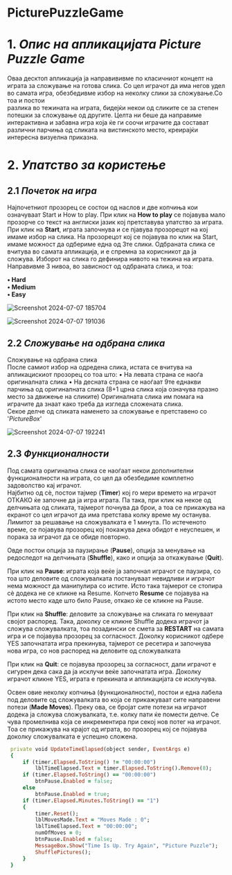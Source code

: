 # PicturePuzzleGame

# 1. ***Опис на апликацијата Picture Puzzle Game***
   
   Оваа десктоп апликација ја направививме по класичниот концепт на играта за сложување на готова слика. Со цел      играчот да има негов удел во самата игра, обезбедивме избор на неколку слики за сложување.Со тоа и постои     
   разлика во тежината на играта, бидејќи некои од сликите се за степен потешки за сложување од другите.  Целта 
   ни беше да направиме интерактивна и забавна игра која ќе ги соочи играчите да состават различни парчиња од 
   сликата на вистинското место, креирајќи интересна визуелна приказна.

# 2. ***Упатство за користење*** <br/>
   ## 2.1 ***Почеток на игра***

   Најпочетниот прозорец се состои од наслов и две копчиња кои означуваат Start и How to play. 
   При клик на **How to play** се појавува мало прозорче со текст на англиски јазик кој претставува упатство за      играта.
   При клик на **Start**, играта започнува и се пјавува прозорецот на кој имаме избор на слика.
   На прозорецот  кој се појавува по клик на Start,  имаме можност да одбериме една од 3те слики. Одбраната слика    се вчитува во самата апликација, и е спремна за корисникот да ја сложува.
   Изборот на слика го дефинира нивото на тежина на играта. Направивме 3 нивоа, во зависност од одбраната слика,     и тоа:
   
   **•	Hard <br/>
   •	Medium <br/>
   •	Easy**

![Screenshot 2024-07-07 185704](https://github.com/miloshevskamaja/PicturePuzzleGame/assets/139159171/9dea9808-373f-4f84-813f-96cdc6e51cb8)

![Screenshot 2024-07-07 191036](https://github.com/miloshevskamaja/PicturePuzzleGame/assets/139159171/dceb35a5-c7bc-44cc-bcb5-f0d837e3452d)

## 2.2 ***Сложување на одбрана слика***

   Сложување на одбрана слика	
	После самиот избор на одредена слика, истата се вчитува на апликацискиот прозорец со тоа што:
   •	На левата страна се наоѓа оригиналната слика
   •	На десната страна се наоѓаат 9те еднакви парчиња од оригиналната слика (8+1 црна слика       која означува празно место за движење на сликите)
   Оригиналната слика им помага на играчите да знаат како треба да изгледа сложената слика. <br/>
   Секое делче од сликата наменето за сложување е претставено со '_PictureBox_'

   ![Screenshot 2024-07-07 192241](https://github.com/miloshevskamaja/PicturePuzzleGame/assets/139159171/014cecae-f6e6-4548-a94b-1e6e41cb9b6f)


 ## 2.3 ***Функционалности***

   Под самата оригинална слика се наоѓаат некои дополнителни функционалности на играта, со цел да обезбедиме комплетно задоволство кај играчот.</br>
   Најбитно од сѐ, постои тајмер (**Timer**) кој го мери времето на играчот ОТКАКО ќе започне да ја игра играта. Па така, при клик на некое од делчињата од сликата, тајмерот почнува да брои, а тоа се                 прикажува на екранот со цел играчот да има претстава колку време му останува. Лимитот за решавање на сложувалката е 1 минута. По истеченото време, се појавува прозорец кој покажува дека обидот е неуспешен, и      порака за играчот да се обиде повторно.<br/>

   Овде постои опција за паузирање (**Pause**), опција за менување на редоследот на делчињата (**Shuffle**), како и опција за откажување (**Quit**). <br/>

   При клик на **Pause**: играта која веќе ја започнал играчот се паузира, со тоа што деловите од сложувалката постануваат невидливи и играчот нема можност да манипулира со истите. Исто така тајмерот се стопира      сѐ додека не се кликне  на Resume. Копчето **Resume** се појавува на истото место каде што било Pause, откако ќе се кликне на Pause.<br/>

   При клик  на **Shuffle**: деловите за сложување на сликата го менуваат својот распоред. Така, доколку се кликне Shuffle додека играчот ја сложува сложувалката, тоа позадински се смета за **RESTART** на самата     игра и се појавува прозорец за согласност. Доколку корисникот одбере YES започнатата игра прекинува, тајмерот се ресетира и започнува нова игра, со нов распоред на деловите од сложувалката

   При клик  на **Quit**: се појавува прозорец за согласност, дали играчот е сигурен дека сака да ја исклучи веќе започнатата игра. Доколку играчот кликне YES, играта е прекината и апликацијата се исклучува.

   Освен овие неколку копчиња (функционалности), постои и една лабела под деловите од сложувалката во која се прикажуваат сите направени потези  (**Made Moves**). Преку ова, се бројат сите потези на играчот          додека ја сложува сложувалката, т.е. колку пати ќе помести делче. Се чува промелнива која се инкрементира при секој нов потег на играчот. Тоа се прикажува на крајот од играта, во прозорец кој се појавува          доколку сложувалката е успешно сложена. 

   

```ruby
 private void UpdateTimeElapsed(object sender, EventArgs e)
 {
     if (timer.Elapsed.ToString() != "00:00:00")
         lblTimeElapsed.Text = timer.Elapsed.ToString().Remove(8);
     if (timer.Elapsed.ToString() == "00:00:00")
         btnPause.Enabled = false;
     else
         btnPause.Enabled = true;
     if (timer.Elapsed.Minutes.ToString() == "1")
     {
         timer.Reset();
         lblMovesMade.Text = "Moves Made : 0";
         lblTimeElapsed.Text = "00:00:00";
         numOfMoves = 0;
         btnPause.Enabled = false;
         MessageBox.Show("Time Is Up. Try Again", "Picture Puzzle");
         ShufflePictures();
     }
 }
```


